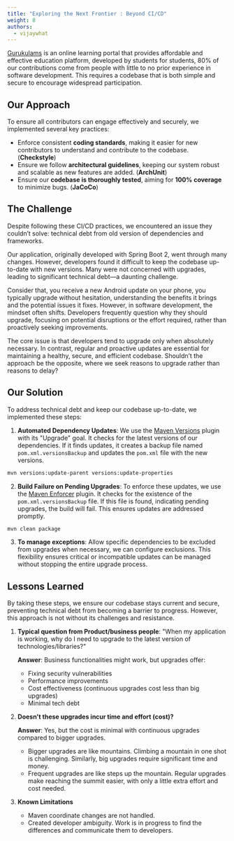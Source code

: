 ```yaml
---
title: "Exploring the Next Frontier : Beyond CI/CD"
weight: 8
authors:
  - vijaywhat
---
```


[Gurukulams](https://gurukulams.com/) is an online learning portal that provides affordable and effective education platform, developed by students for students, 80% of our contributions come from people with little to no prior experience in software development. This requires a codebase that is both simple and secure to encourage widespread participation.

## Our Approach

To ensure all contributors can engage effectively and securely, we implemented several key practices:

- Enforce consistent **coding standards**, making it easier for new contributors to understand and contribute to the codebase. (**Checkstyle**)
- Ensure we follow **architectural guidelines**, keeping our system robust and scalable as new features are added. (**ArchUnit**)
- Ensure our **codebase is thoroughly tested**, aiming for **100% coverage** to minimize bugs. (**JaCoCo**)

## The Challenge

Despite following these CI/CD practices, we encountered an issue they couldn’t solve: technical debt from old version of dependencies and frameworks.

Our application, originally developed with Spring Boot 2, went through many changes. However, developers found it difficult to keep the codebase up-to-date with new versions. Many were not concerned with upgrades, leading to significant technical debt—a daunting challenge.

Consider that, you receive a new Android update on your phone, you typically upgrade without hesitation, understanding the benefits it brings and the potential issues it fixes. However, in software development, the mindset often shifts. Developers frequently question why they should upgrade, focusing on potential disruptions or the effort required, rather than proactively seeking improvements.

The core issue is that developers tend to upgrade only when absolutely necessary. In contrast, regular and proactive updates are essential for maintaining a healthy, secure, and efficient codebase. Shouldn’t the approach be the opposite, where we seek reasons to upgrade rather than reasons to delay?

## Our Solution

To address technical debt and keep our codebase up-to-date, we implemented these steps:

1. **Automated Dependency Updates**: We use the [Maven Versions](https://www.mojohaus.org/versions/versions-maven-plugin/index.html) plugin with its "Upgrade" goal. It checks for the latest versions of our dependencies. If it finds updates, it creates a backup file named `pom.xml.versionsBackup` and updates the `pom.xml` file with the new versions.

```sh
mvn versions:update-parent versions:update-properties
```
  
2. **Build Failure on Pending Upgrades**: To enforce these updates, we use the [Maven Enforcer](https://maven.apache.org/enforcer/maven-enforcer-plugin/usage.html) plugin. It checks for the existence of the `pom.xml.versionsBackup` file. If this file is found, indicating pending upgrades, the build will fail. This ensures updates are addressed promptly.

```sh
mvn clean package
```

3. **To manage exceptions**: Allow specific dependencies to be excluded from upgrades when necessary, we can configure exclusions. This flexibility ensures critical or incompatible updates can be managed without stopping the entire upgrade process.

## Lessons Learned

By taking these steps, we ensure our codebase stays current and secure, preventing technical debt from becoming a barrier to progress. However, this approach is not without its challenges and resistance.

1. **Typical question from Product/business people**: "When my application is working, why do I need to upgrade to the latest version of technologies/libraries?"
   
   **Answer**: Business functionalities might work, but upgrades offer:
   - Fixing security vulnerabilities
   - Performance improvements
   - Cost effectiveness (continuous upgrades cost less than big upgrades)
   - Minimal tech debt

2. **Doesn't these upgrades incur time and effort (cost)?**
   
   **Answer**: Yes, but the cost is minimal with continuous upgrades compared to bigger upgrades.
   - Bigger upgrades are like mountains. Climbing a mountain in one shot is challenging. Similarly, big upgrades require significant time and money.
   - Frequent upgrades are like steps up the mountain. Regular upgrades make reaching the summit easier, with only a little extra effort and cost needed.

3. **Known Limitations**
   - Maven coordinate changes are not handled.
   - Created developer ambiguity. Work is in progress to find the differences and communicate them to developers.




